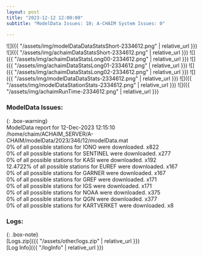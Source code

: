 ```yaml
---
layout: post
title: "2023-12-12 12:00:00"
subtitle: "ModelData Issues: 10; A-CHAIM System Issues: 0"

---
```


![]({{ "/assets/img/modelDataDataStatsShort-2334612.png" | relative_url }})
![]({{ "/assets/img/achaimDataStatsShort-2334612.png" | relative_url }})
![]({{ "/assets/img/achaimDataStatsLong00-2334612.png" | relative_url }})
![]({{ "/assets/img/achaimDataStatsLong01-2334612.png" | relative_url }})
![]({{ "/assets/img/achaimDataStatsLong02-2334612.png" | relative_url }})
![]({{ "/assets/img/modelDataDataStats-2334612.png" | relative_url }})
![]({{ "/assets/img/modelDataStationStats-2334612.png" | relative_url }})
![]({{ "/assets/img/achaimRunTime-2334612.png" | relative_url }})


### ModelData Issues:  
  
{: .box-warning}  
 ModelData report for 12-Dec-2023 12:15:10   
 /home/chaim/ACHAIM_SERVER/A-CHAIM/modelData/2023/346/12/modelData.mat   
 0% of all possible stations for IONO were downloaded. x822   
 0% of all possible stations for SENTINEL were downloaded. x277   
 0% of all possible stations for KASI were downloaded. x192   
 12.4722% of all possible stations for EUREF were downloaded. x167   
 0% of all possible stations for GARNER were downloaded. x167   
 0% of all possible stations for GREF were downloaded. x171   
 0% of all possible stations for IGS were downloaded. x171   
 0% of all possible stations for NOAA were downloaded. x375   
 0% of all possible stations for QGN were downloaded. x377   
 0% of all possible stations for KARTVERKET were downloaded. x8   
  


### Logs:  
  
{: .box-note}  
[Logs.zip]({{ "/assets/other/logs.zip" | relative_url }})  
[Log Info]({{ "/logInfo" | relative_url }})  
